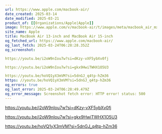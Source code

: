 ```yaml
---
url: https://www.apple.com/macbook-air/
date_created: 2025-03-14
date_modified: 2025-03-21
product_of: [[Organizations/Apple|Apple]]
image: https://www.apple.com/v/macbook-air/t/images/meta/macbook_air_mx__ez5y0k5yy7au_og.png?202503111022
site_name: Apple
title: MacBook Air 13-inch and MacBook Air 15-inch
og_fetched_url: https://www.apple.com/macbook-air/
og_last_fetch: 2025-03-24T06:28:28.352Z
og_screenshot: 

https://youtu.be/i2oW9nIou7w?si=dKzy-vXF5ybXv0fj

https://youtu.be/i2oW9nIou7w?si=gkx9HwiTWHX1O5U3

https://youtu.be/hoVQ1yX3mVM?si=5dnGJ_q4tp-hZm36
https: //youtu.be/hoVQ1yX3mVM?si=5dnGJ_q4tp-hZm36
og_errors: true
og_last_error: 2025-03-24T06:28:49.479Z
og_error_message: Screenshot fetch error: HTTP error! status: 500
---
```



https://youtu.be/i2oW9nIou7w?si=dKzy-vXF5ybXv0fj

https://youtu.be/i2oW9nIou7w?si=gkx9HwiTWHX1O5U3

https://youtu.be/hoVQ1yX3mVM?si=5dnGJ_q4tp-hZm36